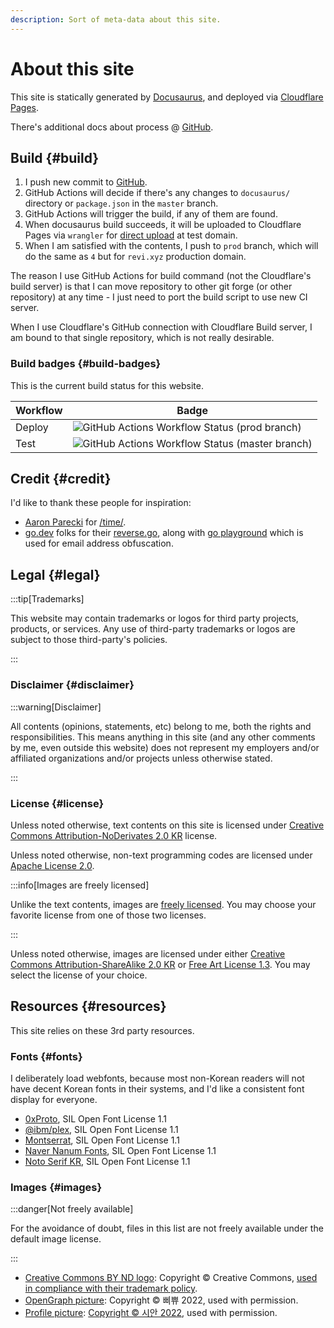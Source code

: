 ```yaml
---
description: Sort of meta-data about this site.
---
```


# About this site

This site is statically generated by [Docusaurus](https://docusaurus.io),
and deployed via [Cloudflare Pages](https://pages.cloudflare.com).

There's additional docs about process @ [GitHub](https://github.com/revinet/revi.xyz/blob/master/CONTRIBUTING.md).

## Build {#build}

1. I push new commit to [GitHub](https://github.com/revinet/revi.xyz).
2. GitHub Actions will decide if there's any changes to `docusaurus/` directory
   or `package.json` in the `master` branch.
3. GitHub Actions will trigger the build, if any of them are found.
4. When docusaurus build succeeds, it will be uploaded to Cloudflare Pages via
   `wrangler` for [direct upload](https://developers.cloudflare.com/pages/get-started/direct-upload/#deploy-your-assets)
   at test domain.
5. When I am satisfied with the contents, I push to `prod` branch,
   which will do the same as `4` but for `revi.xyz` production domain.

The reason I use GitHub Actions for build command (not the Cloudflare's build server)
is that I can move repository to other git forge (or other repository) at any
time - I just need to port the build script to use new CI server.

When I use Cloudflare's GitHub connection with Cloudflare Build server,
I am bound to that single repository, which is not really desirable.

### Build badges {#build-badges}

This is the current build status for this website.

<!-- prettier-ignore -->
| Workflow | Badge |
| ---- | ---- |
| Deploy | ![GitHub Actions Workflow Status (prod branch)](https://img.shields.io/github/actions/workflow/status/revinet/revi.xyz/cloudflare-pages.yml?branch=prod&logo=github) |
| Test | ![GitHub Actions Workflow Status (master branch)](https://img.shields.io/github/actions/workflow/status/revinet/revi.xyz/cloudflare-pages.yml?branch=master&logo=github) |

## Credit {#credit}

I'd like to thank these people for inspiration:

- [Aaron Parecki](https://aaronparecki.com/now/) for [/time/](https://revi.xyz/time/).
- [go.dev](https://go.dev/doc/tutorial/workspaces) folks for their [reverse.go](https://go.googlesource.com/example/+/refs/heads/master/hello/reverse/reverse.go),
  along with [go playground](https://go.dev/play) which is used for email
  address obfuscation.

## Legal {#legal}

:::tip[Trademarks]

This website may contain trademarks or logos for third party projects, products,
or services. Any use of third-party trademarks or logos are subject to those
third-party's policies.

:::

### Disclaimer {#disclaimer}

:::warning[Disclaimer]

All contents (opinions, statements, etc) belong to me, both the rights and
responsibilities. This means anything in this site (and any other comments by
me, even outside this website) does not represent my employers and/or
affiliated organizations and/or projects unless otherwise stated.

:::

### License {#license}

Unless noted otherwise, text contents on this site is licensed under
[Creative Commons Attribution-NoDerivates 2.0 KR](https://creativecommons.org/licenses/by-nd/2.0/kr/)
license.

Unless noted otherwise, non-text programming codes are licensed under
[Apache License 2.0](https://github.com/revinet/revi.xyz/blob/master/LICENSE).

:::info[Images are freely licensed]

Unlike the text contents, images are [freely licensed](https://freedomdefined.org/Definition).
You may choose your favorite license from one of those two licenses.

:::

Unless noted otherwise, images are licensed under either
[Creative Commons Attribution-ShareAlike 2.0 KR](https://creativecommons.org/licenses/by-sa/2.0/kr/)
or [Free Art License 1.3](https://artlibre.org/licence/lal/en/).
You may select the license of your choice.

## Resources {#resources}

This site relies on these 3rd party resources.

### Fonts {#fonts}

I deliberately load webfonts, because most non-Korean readers will not have
decent Korean fonts in their systems, and I'd like a consistent font display
for everyone.

- [0xProto](https://github.com/0xType/0xProto), SIL Open Font License 1.1
- [@ibm/plex](https://github.com/IBM/plex), SIL Open Font License 1.1
- [Montserrat](https://github.com/JulietaUla/Montserrat), SIL Open Font License 1.1
- [Naver Nanum Fonts](https://hangeul.naver.com/fonts/search?f=nanum),
  SIL Open Font License 1.1
- [Noto Serif KR](https://fonts.google.com/noto), SIL Open Font License 1.1

### Images {#images}

:::danger[Not freely available]

For the avoidance of doubt, files in this list are not freely available under
the default image license.

:::

- [Creative Commons BY ND logo](https://revi.xyz/img/by-nd.svg):
  Copyright © Creative Commons, [used in compliance with their trademark policy](https://creativecommons.org/policies/#trademark).
- [OpenGraph picture](https://revi.xyz/img/bbip-bg.png): Copyright © 삐쀼 2022, used with permission.
- [Profile picture](https://revi.xyz/img/logo.png):
  [Copyright © 시안 2022](https://archive.today/2022.01.27-085510/https://dreaming-flower.postype.com/post/11562299),
  used with permission.
